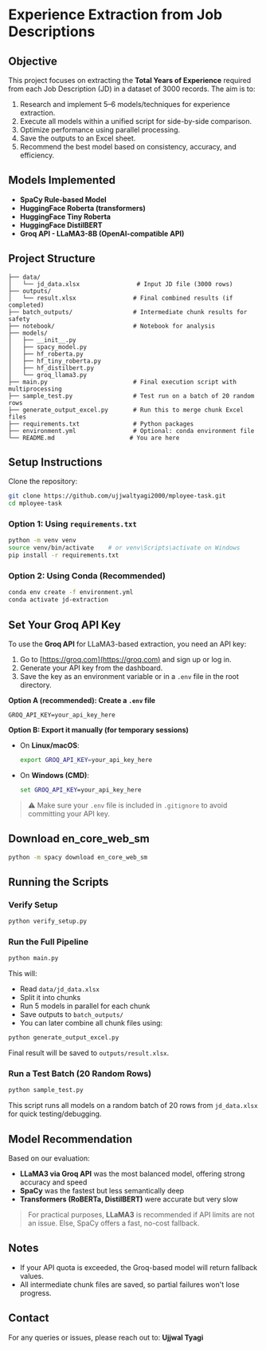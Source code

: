 # Experience Extraction from Job Descriptions

## Objective

This project focuses on extracting the **Total Years of Experience** required from each Job Description (JD) in a dataset of 3000 records. The aim is to:

1. Research and implement 5–6 models/techniques for experience extraction.
2. Execute all models within a unified script for side-by-side comparison.
3. Optimize performance using parallel processing.
4. Save the outputs to an Excel sheet.
5. Recommend the best model based on consistency, accuracy, and efficiency.

## Models Implemented

- **SpaCy Rule-based Model**
- **HuggingFace Roberta (transformers)**
- **HuggingFace Tiny Roberta**
- **HuggingFace DistilBERT**
- **Groq API - LLaMA3-8B (OpenAI-compatible API)**

## Project Structure

```
├── data/
│   └── jd_data.xlsx                # Input JD file (3000 rows)
├── outputs/
│   └── result.xlsx                # Final combined results (if completed)
├── batch_outputs/                 # Intermediate chunk results for safety
├── notebook/                      # Notebook for analysis
├── models/
│   ├── __init__.py
│   ├── spacy_model.py
│   ├── hf_roberta.py
│   ├── hf_tiny_roberta.py
│   ├── hf_distilbert.py
│   └── groq_llama3.py
├── main.py                        # Final execution script with multiprocessing
├── sample_test.py                 # Test run on a batch of 20 random rows
├── generate_output_excel.py       # Run this to merge chunk Excel files
├── requirements.txt               # Python packages
├── environment.yml                # Optional: conda environment file
└── README.md                     # You are here
```

## Setup Instructions

Clone the repository:

```bash
git clone https://github.com/ujjwaltyagi2000/mployee-task.git
cd mployee-task
```

### Option 1: Using `requirements.txt`

```bash
python -m venv venv
source venv/bin/activate    # or venv\Scripts\activate on Windows
pip install -r requirements.txt
```

### Option 2: Using Conda (Recommended)

```bash
conda env create -f environment.yml
conda activate jd-extraction
```

## Set Your Groq API Key

To use the **Groq API** for LLaMA3-based extraction, you need an API key:

1. Go to [https://groq.com](https://groq.com) and sign up or log in.
2. Generate your API key from the dashboard.
3. Save the key as an environment variable or in a `.env` file in the root directory.

**Option A (recommended): Create a `.env` file**

```
GROQ_API_KEY=your_api_key_here
```

**Option B: Export it manually (for temporary sessions)**

- On **Linux/macOS**:

  ```bash
  export GROQ_API_KEY=your_api_key_here
  ```

- On **Windows (CMD)**:

  ```cmd
  set GROQ_API_KEY=your_api_key_here
  ```

> ⚠️ Make sure your `.env` file is included in `.gitignore` to avoid committing your API key.

## Download en_core_web_sm

```bash
python -m spacy download en_core_web_sm
```

## Running the Scripts

### Verify Setup

```bash
python verify_setup.py
```

### Run the Full Pipeline

```bash
python main.py
```

This will:

- Read `data/jd_data.xlsx`
- Split it into chunks
- Run 5 models in parallel for each chunk
- Save outputs to `batch_outputs/`
- You can later combine all chunk files using:

```bash
python generate_output_excel.py
```

Final result will be saved to `outputs/result.xlsx`.

### Run a Test Batch (20 Random Rows)

```bash
python sample_test.py
```

This script runs all models on a random batch of 20 rows from `jd_data.xlsx` for quick testing/debugging.

## Model Recommendation

Based on our evaluation:

- **LLaMA3 via Groq API** was the most balanced model, offering strong accuracy and speed
- **SpaCy** was the fastest but less semantically deep
- **Transformers (RoBERTa, DistilBERT)** were accurate but very slow

> For practical purposes, **LLaMA3** is recommended if API limits are not an issue. Else, SpaCy offers a fast, no-cost fallback.

## Notes

- If your API quota is exceeded, the Groq-based model will return fallback values.
- All intermediate chunk files are saved, so partial failures won't lose progress.

## Contact

For any queries or issues, please reach out to: **Ujjwal Tyagi**
